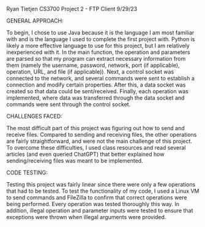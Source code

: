Ryan Tietjen
CS3700
Project 2 - FTP Client
9/29/23

GENERAL APPROACH:

To begin, I chose to use Java because it is the language I am most familiar with and is the language I used to complete the first project with. Python is likely a more effective language to use for this project, but I am relatively inexperienced with it. In the main function, the operation and parameters are parsed so that my program can extract necessary information from them (namely the username, password, network, port (if applicable), operation, URL, and file (if applicable)). Next,  a control socket was connected to the network, and several commands were sent to establish a connection and modify certain properties. After this, a data socket was created so that data could be sent/received. Finally, each operation was implemented, where data was transferred through the data socket and commands were sent through the control socket.

CHALLENGES FACED:

The most difficult part of this project was figuring out how to send and receive files. Compared to sending and receiving files, the other operations are fairly straightforward, and were not the main challenge of this project. To overcome these difficulties, I used class resources and read several articles (and even queried ChatGPT) that better explained how sending/receiving files was meant to be implemented. 

CODE TESTING:

Testing this project was fairly linear since there were only a few operations that had to be tested. To test the functionality of my code, I used a Linux VM to send commands and FileZilla to confirm that correct operations were being performed. Every operation was tested thoroughly this way. In addition, illegal operation and parameter inputs were tested to ensure that exceptions were thrown when illegal arguments were provided.
